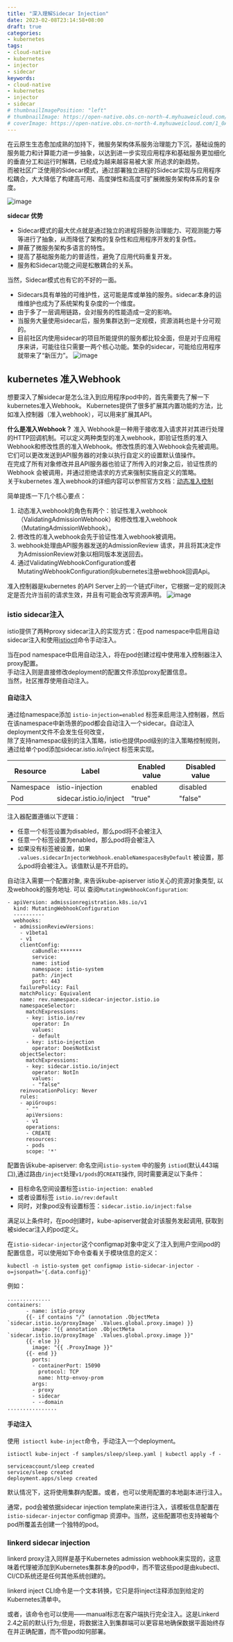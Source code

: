 ```yaml
---
title: "深入理解Sidecar Injection"
date: 2023-02-08T23:14:58+08:00
draft: true
categories:
- kubernetes
tags:
- cloud-native
- kubernetes
- injector
- sidecar
keywords:
- cloud-native
- kubernetes
- injector
- sidecar
# thumbnailImagePosition: "left"
# thumbnailImage: https://open-native.obs.cn-north-4.myhuaweicloud.com/1_0Ah8nTMQ51U-hU_mrXOP1Q.webp
# coverImage: https://open-native.obs.cn-north-4.myhuaweicloud.com/1_0Ah8nTMQ51U-hU_mrXOP1Q.webp
---
```


在云原生生态愈加成熟的加持下，微服务架构体系服务治理能力下沉，基础设施的服务能力和计算能力进一步抽象，以达到进一步实现应用程序和基础服务更加细化的垂直分工和运行时解耦，已经成为越来越容易被大家 所追求的新趋势。  
而被社区广泛使用的Sidecar模式，通过部署独立进程的Sidecar实现与应用程序松耦合，大大降低了构建高可用、高度弹性和高度可扩展微服务架构体系的复杂度。
 <!--more-->
![image](https://open-native.obs.cn-north-4.myhuaweicloud.com/sidecar-pattern.jpg)

**sidecar 优势**
- Sidecar模式的最大优点就是通过独立的进程将服务治理能力、可观测能力等等进行了抽象，从而降低了架构的复杂性和应用程序开发的复杂性。
- 屏蔽了微服务架构多语言的特性。
- 提高了基础服务能力的普适性，避免了应用代码重复开发。
- 服务和Sidecar功能之间是松散耦合的关系。  

当然，Sidecar模式也有它的不好的一面。
- Sidecars具有单独的可维护性，这可能是库或单独的服务。sidecar本身的运维维护也成为了系统架构复杂度的一个维度。
- 由于多了一层调用链路，会对服务的性能造成一定的影响。
- 当服务大量使用sidecar后，服务集群达到一定规模，资源消耗也是十分可观的。
- 目前社区内使用sidecar的项目所能提供的服务都比较全面，但是对于应用程序来讲，可能往往只需要一两个核心功能。繁杂的sidecar，可能给应用程序就带来了“新压力”。
![image](https://open-native.obs.cn-north-4.myhuaweicloud.com/sidecat-d-2.png)

## kubernetes 准入Webhook
想要深入了解sidecar是怎么注入到应用程序pod中的，首先需要先了解一下kubernetes准入Webhook。
Kubernetes提供了很多扩展其内置功能的方法，比如准入控制器（准入webhook），可以用来扩展其API。

**什么是准入Webhook？**
准入 Webhook是一种用于接收准入请求并对其进行处理的HTTP回调机制。可以定义两种类型的准入webhook，即验证性质的准入Webhook和修改性质的准入Webhook。修改性质的准入Webhook会先被调用。它们可以更改发送到API服务器的对象以执行自定义的设置默认值操作。  
在完成了所有对象修改并且API服务器也验证了所传入的对象之后，验证性质的Webhook 会被调用，并通过拒绝请求的方式来强制实施自定义的策略。  
关于kubernetes 准入webhook的详细内容可以参照官方文档：[动态准入控制](https://kubernetes.io/zh-cn/docs/reference/access-authn-authz/extensible-admission-controllers/#what-are-admission-webhooks)

简单提炼一下几个核心要点：
1. 动态准入webhook的角色有两个：验证性准入webhook（ValidatingAdmissionWebhook）和修改性准入webhook（MutatingAdmissionWebhook）。
2. 修改性的准入webhook会先于验证性准入webhook被调用。
3. webhook处理由API服务器发送的AdmissionReview 请求，并且将其决定作为AdmissionReview对象以相同版本发送回去。
4. 通过ValidatingWebhookConfiguration或者MutatingWebhookConfiguration向kubernetes注册webhook回调Api。

准入控制器是kubernetes 的API Server上的一个链式Filter，它根据一定的规则决定是否允许当前的请求生效，并且有可能会改写资源声明。
![image](https://open-native.obs.cn-north-4.myhuaweicloud.com/73737ad312df1ba213568040bbfa6a0da10cf3.jpeg)

### istio sidecar注入
istio提供了两种proxy sidecar注入的实现方式：在pod namespace中启用自动sidecar注入和使用[istioctl](https://istio.io/latest/docs/reference/commands/istioctl/)命令手动注入。

当在pod namespace中启用自动注入，将在pod创建过程中使用准入控制器注入proxy配置。  
手动注入则是直接修改deployment的配置文件添加proxy配置信息。  
当然，社区推荐使用自动注入。  

#### 自动注入
通过给namespace添加 `istio-injection=enabled` 标签来启用注入控制器，然后在该namespace中新场景的pod都会自动注入一个sidecar。自动注入deployment文件不会发生任何改变，  
除了支持namespac级别的注入策略，istio也提供pod级别的注入策略控制规则，通过给单个pod添加sidecar.istio.io/inject 标签来实现。  

Resource | Label | Enabled value | Disabled value
---|--- | --- | ---
Namespace | istio-injection | enabled | disabled
Pod | sidecar.istio.io/inject | "true" | "false"

注入器配置遵循以下逻辑：
- 任意一个标签设置为disabled，那么pod将不会被注入
- 任意一个标签设置为enabled，那么pod将会被注入
- 如果没有标签被设置，如果 `.values.sidecarInjectorWebhook.enableNamespacesByDefault` 被设置，那么pod将会被注入。该值默认是不开启的。  

自动注入需要一个配置对象, 来告诉kube-apiserver istio关心的资源对象类型, 以及webhook的服务地址. 可以 查阅`MutatingWebhookConfiguration`:

```
- apiVersion: admissionregistration.k8s.io/v1
  kind: MutatingWebhookConfiguration
  ----------
  webhooks:
  - admissionReviewVersions:
    - v1beta1
    - v1
    clientConfig:
        caBundle:*******
        service:
        name: istiod
        namespace: istio-system
        path: /inject
        port: 443
    failurePolicy: Fail
    matchPolicy: Equivalent
    name: rev.namespace.sidecar-injector.istio.io
    namespaceSelector:
      matchExpressions:
      - key: istio.io/rev
        operator: In
        values:
        - default
      - key: istio-injection
        operator: DoesNotExist
    objectSelector:
      matchExpressions:
      - key: sidecar.istio.io/inject
        operator: NotIn
        values:
        - "false"
    reinvocationPolicy: Never
    rules:
    - apiGroups:
      - ""
      apiVersions:
      - v1
      operations:
      - CREATE
      resources:
      - pods
      scope: '*'
```
配置告诉kube-apiserver: 命名空间`istio-system` 中的服务 `istiod`(默认443端口),通过路由`/inject`处理`v1/pods`的`CREATE`操作, 同时需要满足以下条件：
- 目标命名空间设置标签`istio-injection: enabled`
- 或者设置标签 `istio.io/rev:default`
- 同时，对象pod没有设置标签：`sidecar.istio.io/inject:false`

满足以上条件时，在pod创建时，kube-apiserver就会对该服务发起调用, 获取到被sidecar注入的pod定义。

在`istio-sidecar-injector`这个configmap对象中定义了注入到用户空间pod的配置信息，可以使用如下命令查看关于模块信息的定义：

```
kubectl -n istio-system get configmap istio-sidecar-injector -o=jsonpath='{.data.config}'
```
例如：

```
..............
containers:
      - name: istio-proxy
      {{- if contains "/" (annotation .ObjectMeta `sidecar.istio.io/proxyImage` .Values.global.proxy.image) }}
        image: "{{ annotation .ObjectMeta `sidecar.istio.io/proxyImage` .Values.global.proxy.image }}"
      {{- else }}
        image: "{{ .ProxyImage }}"
      {{- end }}
        ports:
        - containerPort: 15090
          protocol: TCP
          name: http-envoy-prom
        args:
        - proxy
        - sidecar
        - --domain
................
```

#### 手动注入
使用``` istioctl kube-inject```命令，手动注入一个deployment。

```
istioctl kube-inject -f samples/sleep/sleep.yaml | kubectl apply -f -

serviceaccount/sleep created
service/sleep created
deployment.apps/sleep created
```
默认情况下，这将使用集群内配置。或者，也可以使用配置的本地副本进行注入。

通常，pod会被依据sidecar injection template来进行注入，该模板信息配置在 `istio-sidecar-injector` configmap 资源中。当然，这些配置项也支持被每个pod所覆盖去创建一个独特的pod。

### linkerd sidecar injection

linkerd proxy注入同样是基于Kubernetes admission webhook来实现的，这意味着代理被添加到Kubernetes集群本身的pod中，而不管这些pod是由kubectl、CI/CD系统还是任何其他系统创建的。

linkerd inject CLI命令是一个文本转换，它只是将inject注释添加到给定的Kubernetes清单中。

或者，该命令也可以使用——manual标志在客户端执行完全注入。这是Linkerd 2.4之前的默认行为;但是，将数据注入到集群端可以更容易地确保数据平面始终存在并正确配置，而不管pod如何部署。